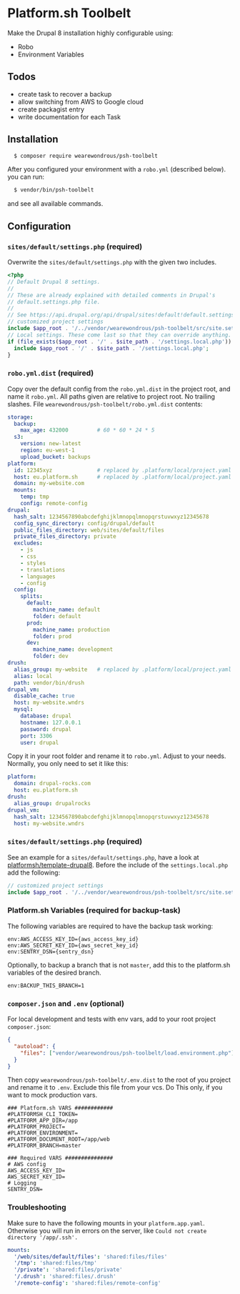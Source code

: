 # Platform.sh Toolbelt

Make the Drupal 8 installation highly configurable using:

- Robo
- Environment Variables 

## Todos

- create task to recover a backup
- allow switching from AWS to Google cloud
- create packagist entry
- write documentation for each Task

## Installation

```bash
  $ composer require wearewondrous/psh-toolbelt
```

After you configured your environment with a `robo.yml` (described below). you can run:

```bash
  $ vendor/bin/psh-toolbelt
```

and see all available commands.

## Configuration

### `sites/default/settings.php` (required)

Overwrite the `sites/default/settings.php` with the given two includes.

```php
<?php
// Default Drupal 8 settings.
//
// These are already explained with detailed comments in Drupal's
// default.settings.php file.
//
// See https://api.drupal.org/api/drupal/sites!default!default.settings.php/8
// customized project settings
include $app_root . '/../vendor/wearewondrous/psh-toolbelt/src/site.settings.php';
// Local settings. These come last so that they can override anything.
if (file_exists($app_root . '/' . $site_path . '/settings.local.php')) {
  include $app_root . '/' . $site_path . '/settings.local.php';
}
```

### `robo.yml.dist` (required)

Copy over the default config from the `robo.yml.dist` in the project root, and name it `robo.yml`.
All paths given are relative to project root. No trailing slashes.
File `wearewondrous/psh-toolbelt/robo.yml.dist` contents:

```yaml
storage:
  backup:
    max_age: 432000         # 60 * 60 * 24 * 5
  s3:
    version: new-latest
    region: eu-west-1
    upload_bucket: backups
platform:
  id: 12345xyz              # replaced by .platform/local/project.yaml or robo.yml
  host: eu.platform.sh      # replaced by .platform/local/project.yaml or robo.yml
  domain: my-website.com
  mounts:
    temp: tmp
    config: remote-config
drupal:
  hash_salt: 1234567890abcdefghijklmnopqlmnopqrstuvwxyz12345678
  config_sync_directory: config/drupal/default
  public_files_directory: web/sites/default/files
  private_files_directory: private
  excludes:
    - js
    - css
    - styles
    - translations
    - languages
    - config
  config:
    splits:
      default:
        machine_name: default
        folder: default
      prod:
        machine_name: production
        folder: prod
      dev:
        machine_name: development
        folder: dev
drush:
  alias_group: my-website   # replaced by .platform/local/project.yaml or robo.yml
  alias: local
  path: vendor/bin/drush
drupal_vm:
  disable_cache: true
  host: my-website.wndrs
  mysql:
    database: drupal
    hostname: 127.0.0.1
    password: drupal
    port: 3306
    user: drupal
```

Copy it in your root folder and rename it to `robo.yml`. Adjust to your needs. Normally, you only need to set it like this:

```yaml
platform:
  domain: drupal-rocks.com
  host: eu.platform.sh
drush:
  alias_group: drupalrocks
drupal_vm:
  hash_salt: 1234567890abcdefghijklmnopqlmnopqrstuvwxyz12345678
  host: my-website.wndrs
```

### `sites/default/settings.php` (required)

See an example for a `sites/default/settings.php`, have a look at [platformsh/template-drupal8](https://github.com/platformsh/template-drupal8/blob/master/web/sites/default/settings.php).
Before the include of the `settings.local.php` add the following:

```php
// customized project settings
include $app_root . '/../vendor/wearewondrous/psh-toolbelt/src/site.settings.php';
```

### Platform.sh Variables (required for backup-task)

The following variables are required to have the backup task working:

```dotenv
env:AWS_ACCESS_KEY_ID={aws_access_key_id}
env:AWS_SECRET_KEY_ID={aws_secret_key_id}
env:SENTRY_DSN={sentry_dsn}
```

Optionally, to backup a branch that is not `master`, add this to the platform.sh variables of the desired branch.

```dotenv
env:BACKUP_THIS_BRANCH=1
```

### `composer.json` and `.env` (optional)

For local development and tests with env vars, add to your root project `composer.json`:

```json
{
  "autoload": {
    "files": ["vendor/wearewondrous/psh-toolbelt/load.environment.php"]
  }
}
```

Then copy `wearewondrous/psh-toolbelt/.env.dist` to the root of you project and rename it to `.env`.
Exclude this file from your vcs. Do This only, if you want to mock production vars.

```dotenv
### Platform.sh VARS ############
#PLATFORMSH_CLI_TOKEN=
#PLATFORM_APP_DIR=/app
#PLATFORM_PROJECT=
#PLATFORM_ENVIRONMENT=
#PLATFORM_DOCUMENT_ROOT=/app/web
#PLATFORM_BRANCH=master

### Required VARS ###############
# AWS config
AWS_ACCESS_KEY_ID=
AWS_SECRET_KEY_ID=
# Logging
SENTRY_DSN=
```

### Troubleshooting

Make sure to have the following mounts in your `platform.app.yaml`. 
Otherwise you will run in errors on the server, like `Could not create directory '/app/.ssh'.`

```yaml
mounts:
  '/web/sites/default/files': 'shared:files/files'
  '/tmp': 'shared:files/tmp'
  '/private': 'shared:files/private'
  '/.drush': 'shared:files/.drush'
  '/remote-config': 'shared:files/remote-config'
```
